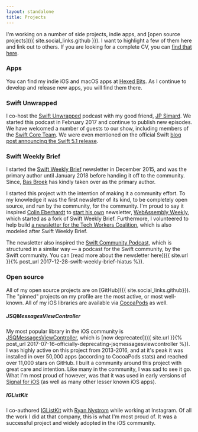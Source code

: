 ```yaml
---
layout: standalone
title: Projects
---
```


I'm working on a number of side projects, indie apps, and [open source projects]({{ site.social_links.github }}).
I want to highlight a few of them here and link out to others.
If you are looking for a complete CV, you can [find that here](/linkedout).

### Apps

You can find my indie iOS and macOS apps at [Hexed Bits](https://hexedbits.com). As I continue to develop and release new apps, you will find them there.

### Swift Unwrapped

I co-host the [Swift Unwrapped](https://spec.fm/podcasts/swift-unwrapped) podcast with my good friend, [JP Simard](https://www.jpsim.com). We started this podcast in February 2017 and continue to publish new episodes. We have welcomed a number of guests to our show, including members of the [Swift Core Team](https://swift.org/community/#community-structure). We were even mentioned on the official Swift [blog post announcing the Swift 5.1 release](https://swift.org/blog/swift-5-1-released/).

### Swift Weekly Brief

I started the [Swift Weekly Brief](https://swiftweekly.github.io) newsletter in December 2015, and was the primary author until January 2018 before handing it off to the community. Since, [Bas Broek](https://twitter.com/BasThomas) has kindly taken over as the primary author.

I started this project with the intention of making it a community effort. To my knowledge it was the first newsletter of its kind, to be completely open source, and run by the community, for the community. I'm proud to say it inspired [Colin Eberhardt](https://twitter.com/ColinEberhardt) to [start his own](https://github.com/SwiftWeekly/swiftweekly.github.io/issues/339) newsletter, [WebAssembly Weekly](http://wasmweekly.news), which started as a fork of Swift Weekly Brief. Furthermore, I volunteered to help build [a newsletter for the Tech Workers Coalition](https://github.com/techworkersco/techworkersco.github.io), which is also modeled after Swift Weekly Brief.

The newsletter also inspired the [Swift Community Podcast](https://www.swiftcommunitypodcast.org/episodes/1), which is structured in a similar way &mdash; a podcast for the Swift community, by the Swift community. You can [read more about the newsletter here]({{ site.url }}{% post_url 2017-12-28-swift-weekly-brief-hiatus %}).

### Open source

All of my open source projects are on [GitHub]({{ site.social_links.github}}). The "pinned" projects on my profile are the most active, or most well-known. All of my iOS libraries are available via [CocoaPods](https://cocoapods.org/owners/1808) as well.

##### JSQMessagesViewController

My most popular library in the iOS community is [JSQMessagesViewController](https://github.com/jessesquires/JSQMessagesViewController), which is [now deprecated]({{ site.url }}{% post_url 2017-07-16-officially-deprecating-jsqmessagesviewcontroller %}). I was highly active on this project from 2013-2016, and at it's peak it was installed in over 50,000 apps (according to CocoaPods stats) and reached over 11,000 stars on GitHub. I built a community around this project with great care and intention. Like many in the community, I was sad to see it go. What I'm most proud of however, was that it was used in early versions of [Signal for iOS](https://signal.org) (as well as many other lesser known iOS apps).

##### IGListKit

I co-authored [IGListKit](https://www.github.com/Instagram/IGListKit) with [Ryan Nystrom](https://twitter.com/_ryannystrom) while working at Instagram. Of all the work I did at that company, this is what I'm most proud of. It was a successful project and widely adopted in the iOS community.

